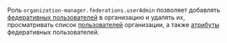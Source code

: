 Роль `organization-manager.federations.userAdmin` позволяет добавлять [федеративных пользователей](../../../organization/concepts/add-federation.md#saml-authentication) в организацию и удалять их, просматривать список [пользователей](../../../organization/concepts/membership.md) организации, а также [атрибуты](../../../organization/operations/setup-federation.md#claims-mapping) федеративных пользователей.
